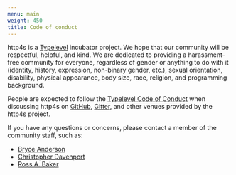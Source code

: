 ```yaml
---
menu: main
weight: 450
title: Code of conduct
---
```


http4s is a [Typelevel] incubator project.  We hope that our community
will be respectful, helpful, and kind.  We are dedicated to providing
a harassment-free community for everyone, regardless of gender or
anything to do with it (identity, history, expression, non-binary
gender, etc.), sexual orientation, disability, physical appearance,
body size, race, religion, and programming background.

People are expected to follow the [Typelevel Code of Conduct] when
discussing http4s on [GitHub], [Gitter], and other venues provided by
the http4s project.

If you have any questions or concerns, please contact a member of the
community staff, such as:

- [Bryce Anderson](mailto:bryce.anderson22@gmail.com)
- [Christopher Davenport](mailto:chris@christopherdavenport.tech)
- [Ross A. Baker](mailto:ross@rossabaker.com)

[Typelevel]: https://typelevel.org/
[Typelevel code of conduct]: https://typelevel.org/conduct.html
[GitHub]: https://github.com/http4s
[Gitter]: https://gitter.im/http4s/http4s
